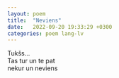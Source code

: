 ```yaml
---
layout: poem
title:  "Neviens"
date:   2022-09-20 19:33:29 +0300
categories: poem lang-lv
---
```


Tukšs... \
Tas tur un te pat \
nekur un neviens
